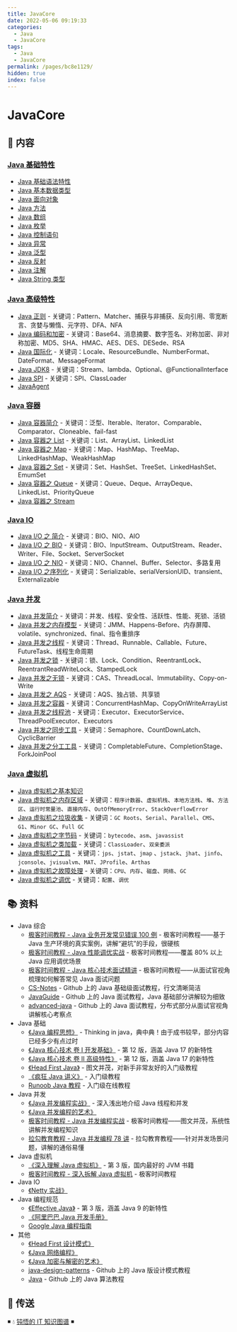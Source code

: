 ```yaml
---
title: JavaCore
date: 2022-05-06 09:19:33
categories:
  - Java
  - JavaCore
tags:
  - Java
  - JavaCore
permalink: /pages/bc8e1129/
hidden: true
index: false
---
```


# JavaCore

## 📖 内容

### [Java 基础特性](01.基础特性)

- [Java 基础语法特性](01.基础特性/Java基础语法.md)
- [Java 基本数据类型](01.基础特性/Java基本数据类型.md)
- [Java 面向对象](01.基础特性/Java面向对象.md)
- [Java 方法](01.基础特性/Java方法.md)
- [Java 数组](01.基础特性/Java数组.md)
- [Java 枚举](01.基础特性/Java枚举.md)
- [Java 控制语句](01.基础特性/Java控制语句.md)
- [Java 异常](01.基础特性/Java异常.md)
- [Java 泛型](01.基础特性/Java泛型.md)
- [Java 反射](01.基础特性/Java反射.md)
- [Java 注解](01.基础特性/Java注解.md)
- [Java String 类型](01.基础特性/JavaString类型.md)

### [Java 高级特性](02.高级特性)

- [Java 正则](02.高级特性/Java正则.md) - 关键词：Pattern、Matcher、捕获与非捕获、反向引用、零宽断言、贪婪与懒惰、元字符、DFA、NFA
- [Java 编码和加密](02.高级特性/Java编码和加密.md) - 关键词：Base64、消息摘要、数字签名、对称加密、非对称加密、MD5、SHA、HMAC、AES、DES、DESede、RSA
- [Java 国际化](02.高级特性/Java国际化.md) - 关键词：Locale、ResourceBundle、NumberFormat、DateFormat、MessageFormat
- [Java JDK8](02.高级特性/JDK8特性.md) - 关键词：Stream、lambda、Optional、@FunctionalInterface
- [Java SPI](02.高级特性/JavaSPI.md) - 关键词：SPI、ClassLoader
- [JavaAgent](02.高级特性/JavaAgent.md)

### [Java 容器](03.容器)

- [Java 容器简介](03.容器/Java容器简介.md) - 关键词：泛型、Iterable、Iterator、Comparable、Comparator、Cloneable、fail-fast
- [Java 容器之 List](03.容器/Java容器之List.md) - 关键词：List、ArrayList、LinkedList
- [Java 容器之 Map](03.容器/Java容器之Map.md) - 关键词：Map、HashMap、TreeMap、LinkedHashMap、WeakHashMap
- [Java 容器之 Set](03.容器/Java容器之Set.md) - 关键词：Set、HashSet、TreeSet、LinkedHashSet、EmumSet
- [Java 容器之 Queue](03.容器/Java容器之Queue.md) - 关键词：Queue、Deque、ArrayDeque、LinkedList、PriorityQueue
- [Java 容器之 Stream](03.容器/Java容器之Stream.md)

### [Java IO](04.IO)

- [Java I/O 之 简介](04.IO/JavaIO简介.md) - 关键词：BIO、NIO、AIO
- [Java I/O 之 BIO](04.IO/JavaIO之BIO.md) - 关键词：BIO、InputStream、OutputStream、Reader、Writer、File、Socket、ServerSocket
- [Java I/O 之 NIO](04.IO/JavaIO之NIO.md) - 关键词：NIO、Channel、Buffer、Selector、多路复用
- [Java I/O 之序列化](04.IO/JavaIO之序列化.md) - 关键词：Serializable、serialVersionUID、transient、Externalizable

### [Java 并发](05.并发)

- [Java 并发简介](05.并发/Java并发简介.md) - 关键词：并发、线程、安全性、活跃性、性能、死锁、活锁
- [Java 并发之内存模型](05.并发/Java并发之内存模型.md) - 关键词：JMM、Happens-Before、内存屏障、volatile、synchronized、final、指令重排序
- [Java 并发之线程](05.并发/Java并发之线程.md) - 关键词：Thread、Runnable、Callable、Future、FutureTask、线程生命周期
- [Java 并发之锁](05.并发/Java并发之锁.md) - 关键词：锁、Lock、Condition、ReentrantLock、ReentrantReadWriteLock、StampedLock
- [Java 并发之无锁](05.并发/Java并发之无锁.md) - 关键词：CAS、ThreadLocal、Immutability、Copy-on-Write
- [Java 并发之 AQS](05.并发/Java并发之AQS.md) - 关键词：AQS、独占锁、共享锁
- [Java 并发之容器](05.并发/Java并发之容器.md) - 关键词：ConcurrentHashMap、CopyOnWriteArrayList
- [Java 并发之线程池](05.并发/Java并发之线程池.md) - 关键词：Executor、ExecutorService、ThreadPoolExecutor、Executors
- [Java 并发之同步工具](05.并发/Java并发之同步工具.md) - 关键词：Semaphore、CountDownLatch、CyclicBarrier
- [Java 并发之分工工具](05.并发/Java并发之分工工具.md) - 关键词：CompletableFuture、CompletionStage、ForkJoinPool

### [Java 虚拟机](06.JVM)

- [Java 虚拟机之基本知识](06.JVM/Java虚拟机之基本知识.md)
- [Java 虚拟机之内存区域](06.JVM/Java虚拟机之内存区域.md) - 关键词：`程序计数器`、`虚拟机栈`、`本地方法栈`、`堆`、`方法区`、`运行时常量池`、`直接内存`、`OutOfMemoryError`、`StackOverflowError`
- [Java 虚拟机之垃圾收集](06.JVM/Java虚拟机之垃圾收集.md) - 关键词：`GC Roots`、`Serial`、`Parallel`、`CMS`、`G1`、`Minor GC`、`Full GC`
- [Java 虚拟机之字节码](06.JVM/Java虚拟机之字节码.md) - 关键词：`bytecode`、`asm`、`javassist`
- [Java 虚拟机之类加载](06.JVM/Java虚拟机之类加载.md) - 关键词：`ClassLoader`、`双亲委派`
- [Java 虚拟机之工具](06.JVM/Java虚拟机之工具.md) - 关键词：`jps`、`jstat`、`jmap` 、`jstack`、`jhat`、`jinfo`、`jconsole`、`jvisualvm`、`MAT`、`JProfile`、`Arthas`
- [Java 虚拟机之故障处理](06.JVM/Java虚拟机之故障处理.md) - 关键词：`CPU`、`内存`、`磁盘`、`网络`、`GC`
- [Java 虚拟机之调优](06.JVM/Java虚拟机之调优.md) - 关键词：`配置`、`调优`

## 📚 资料

- Java 综合
  - [极客时间教程 - Java 业务开发常见错误 100 例](https://time.geekbang.org/column/intro/100047701) - 极客时间教程——基于 Java 生产环境的真实案例，讲解“避坑”的手段，很硬核
  - [极客时间教程 - Java 性能调优实战](https://time.geekbang.org/column/intro/100028001) - 极客时间教程——覆盖 80% 以上 Java 应用调优场景
  - [极客时间教程 - Java 核心技术面试精讲](https://time.geekbang.org/column/intro/82) - 极客时间教程——从面试官视角梳理如何解答常见 Java 面试问题
  - [CS-Notes](https://github.com/CyC2018/CS-Notes) - Github 上的 Java 基础级面试教程，行文清晰简洁
  - [JavaGuide](https://github.com/Snailclimb/JavaGuide) - Github 上的 Java 面试教程，Java 基础部分讲解较为细致
  - [advanced-java](https://github.com/doocs/advanced-java) - Github 上的 Java 面试教程，分布式部分从面试官视角讲解核心考察点
- Java 基础
  - [《Java 编程思想》](https://book.douban.com/subject/2130190/) - Thinking in java，典中典！由于成书较早，部分内容已经多少有点过时
  - [《Java 核心技术 卷 I 开发基础》](https://book.douban.com/subject/35920145/) - 第 12 版，涵盖 Java 17 的新特性
  - [《Java 核心技术 卷 II 高级特性》](https://book.douban.com/subject/36337685/) - 第 12 版，涵盖 Java 17 的新特性
  - [《Head First Java》](https://book.douban.com/subject/2000732/) - 图文并茂，对新手非常友好的入门级教程
  - [《疯狂 Java 讲义》](https://book.douban.com/subject/3246499/) - 入门级教程
  - [Runoob Java 教程](https://www.runoob.com/java/java-tutorial.html) - 入门级在线教程
- Java 并发
  - [《Java 并发编程实战》](https://book.douban.com/subject/10484692/) - 深入浅出地介绍 Java 线程和并发
  - [《Java 并发编程的艺术》](https://book.douban.com/subject/26591326/)
  - [极客时间教程 - Java 并发编程实战](https://time.geekbang.org/column/intro/100023901) - 极客时间教程——图文并茂，系统性讲解并发编程知识
  - [拉勾教育教程 - Java 并发编程 78 讲](https://kaiwu.lagou.com/course/courseInfo.htm?courseId=16) - 拉勾教育教程——针对并发场景问题，讲解的通俗易懂
- Java 虚拟机
  - [《深入理解 Java 虚拟机》](https://book.douban.com/subject/34907497/) - 第 3 版，国内最好的 JVM 书籍
  - [极客时间教程 - 深入拆解 Java 虚拟机](https://time.geekbang.org/column/intro/100010301) - 极客时间教程
- Java IO
  - [《Netty 实战》](https://book.douban.com/subject/27038538/)
- Java 编程规范
  - [《Effective Java》](https://book.douban.com/subject/36818907/) - 第 3 版，涵盖 Java 9 的新特性
  - [《阿里巴巴 Java 开发手册》](https://github.com/alibaba/p3c/blob/master/阿里巴巴Java开发手册（详尽版）.pdf)
  - [Google Java 编程指南](https://google.github.io/styleguide/javaguide.html)
- 其他
  - [《Head First 设计模式》](https://book.douban.com/subject/2243615/)
  - [《Java 网络编程》](https://book.douban.com/subject/1438754/)
  - [《Java 加密与解密的艺术》](https://book.douban.com/subject/25861566/)
  - [java-design-patterns](https://github.com/iluwatar/java-design-patterns) - Github 上的 Java 版设计模式教程
  - [Java](https://github.com/TheAlgorithms/Java) - Github 上的 Java 算法教程

## 🚪 传送

◾ 💧 [钝悟的 IT 知识图谱](https://dunwu.github.io/waterdrop/) ◾

